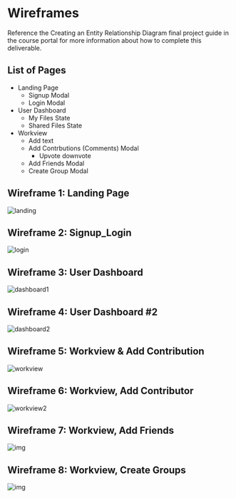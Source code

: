 # Wireframes

Reference the Creating an Entity Relationship Diagram final project guide in the course portal for more information about how to complete this deliverable.

## List of Pages

* Landing Page
  * Signup Modal
  * Login Modal
* User Dashboard
  * My Files State
  * Shared Files State
* Workview
  * Add text
  * Add Contrbutions (Comments) Modal
    * Upvote downvote
  * Add Friends Modal
  * Create Group Modal

## Wireframe 1: Landing Page

![landing](image/wireframes/landing.png "landing")

## Wireframe 2: Signup_Login

![login](image/wireframes/login_signup.png "login")

## Wireframe 3: User Dashboard

![dashboard1](image/wireframes/dashboard1.png "dashboard1")

## Wireframe 4: User Dashboard #2

![dashboard2](image/wireframes/dashboard2.png "dashboard2")

## Wireframe 5: Workview & Add Contribution

![workview](image/wireframes/workview_add_comment.png "workview")

## Wireframe 6: Workview, Add Contributor

![workview2](image/wireframes/workview_add_contributors.png "workview2")

## Wireframe 7: Workview, Add Friends

![img](image/wireframes/workview_add_friends.png "workview3")

## Wireframe 8: Workview, Create Groups

![img](image/wireframes/workview_create_group.png "workview3")
